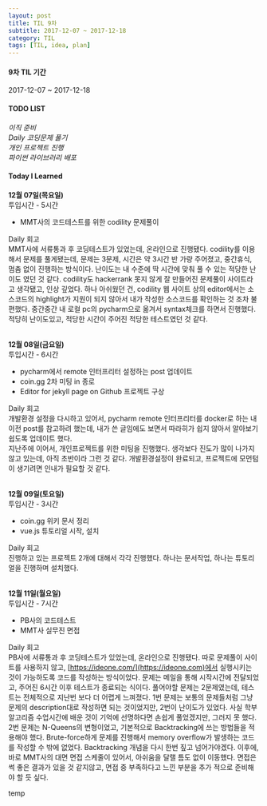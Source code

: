 ```yaml
---
layout: post
title: TIL 9차
subtitle: 2017-12-07 ~ 2017-12-18
category: TIL
tags: [TIL, idea, plan]
---
```

<h4>9차 TIL 기간</h4>

2017-12-07 ~ 2017-12-18

<h4>TODO LIST</h4>

<i class="fa fa-check-square-o" aria-hidden="true"> 이직 준비</i><br/>
<i class="fa fa-check-square-o" aria-hidden="true"> Daily 코딩문제 풀기</i><br/>
<i class="fa fa-check-square-o" aria-hidden="true"> 개인 프로젝트 진행</i><br/>
<i class="fa fa-square-o" aria-hidden="true"> 파이썬 라이브러리 배포</i><br/>

<h4>Today I Learned</h4>

**12월 07일(목요일)**<br/>
투입시간 - 5시간
- MMT사의 코드테스트를 위한 codility 문제풀이

Daily 회고<br/>
MMT사에 서류통과 후 코딩테스트가 있었는데, 온라인으로 진행됐다. codility를 이용해서 문제를 풀게됐는데,
문제는 3문제, 시간은 약 3시간 반 가량 주어졌고, 중간휴식, 멈춤 없이 진행하는 방식이다.
난이도는 내 수준에 딱 시간에 맞춰 풀 수 있는 적당한 난이도 였던 것 같다. codility도 hackerrank 못지 않게 잘 만들어진
문제풀이 사이트라고 생각됐고, 인상 깊었다. 하나 아쉬웠던 건, codility 웹 사이트 상의 editor에서는 소스코드의 highlight가
지원이 되지 않아서 내가 작성한 소스코드를 확인하는 것 조차 불편했다. 중간중간 내 로컬 pc의 pycharm으로 옮겨서 syntax체크를
하면서 진행했다. 적당히 난이도있고, 적당한 시간이 주어진 적당한 테스트였던 것 같다.

<br/>**12월 08일(금요일)**<br/>
투입시간 - 6시간
- pycharm에서 remote 인터프리터 설정하는 post 업데이트
- coin.gg 2차 미팅 in 종로
- Editor for jekyll page on Github 프로젝트 구상

Daily 회고<br/>
개발환경 설정을 다시하고 있어서, pycharm remote 인터프리터를 docker로 하는 내 이전 post를 참고하려
했는데, 내가 쓴 글임에도 보면서 따라히가 쉽지 않아서 알아보기 쉽도록 업데이트 했다.<br/>
지난주에 이어서, 개인프로젝트를 위한 미팅을 진행했다. 생각보다 진도가 많이 나가지 않고 있는데,
아직 초반이라 그런 것 같다. 개발환경설정이 완료되고, 프로젝트에 모먼텀이 생기려면 인내가 필요할 것 같다.

<br/>**12월 09일(토요일)**<br/>
투입시간 - 3시간
- coin.gg 위키 문서 정리
- vue.js 튜토리얼 시작, 설치

Daily 회고<br/>
진행하고 있는 프로젝트 2개에 대해서 각각 진행했다. 하나는 문서작업, 하나는 튜토리얼을 진행하며
설치했다.

<br/>**12월 11일(월요일)**<br/>
투입시간 - 7시간
- PB사의 코드테스트
- MMT사 실무진 면접

Daily 회고<br/>
PB사에 서류통과 후 코딩테스트가 있었는데, 온라인으로 진행됐다. 따로 문제풀이 사이트를 사용하지 않고,
[https://ideone.com/](https://ideone.com)에서 실행시키는 것이 가능하도록 코드를 작성하는 방식이었다.
문제는 메일을 통해 시작시간에 전달되었고, 주어진 6시간 이후 테스트가 종료되는 식이다. 풀어야할 문제는 2문제였는데,
테스트는 전체적으로 지난번 보다 더 어렵게 느껴졌다. 1번 문제는 보통의 문제들처럼 그냥 문제의 description대로
작성하면 되는 것이었지만, 2번이 난이도가 있었다. 사실 학부 알고리즘 수업시간에 배운 것이 기억에 선명하다면 손쉽게 풀었겠지만,
그러지 못 했다. 2번 문제는 N-Queens의 변형이었고, 기본적으로 Backtracking에 쓰는 방법들을 적용해야 했다.
Brute-force하게 문제를 진행해서 memory overflow가 발생하는 코드를 작성할 수 밖에 없었다.
Backtracking 개념을 다시 한번 짚고 넘어가야겠다.
이후에, 바로 MMT사의 대면 면접 스케줄이 있어서, 아쉬움을 달랠 틈도 없이 이동했다.
면접은 썩 좋은 결과가 있을 것 같지않고, 면접 중 부족하다고 느낀 부분을 추가 적으로 준비해야 할 듯 싶다.

temp